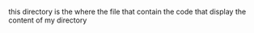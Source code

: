 this directory is the where the file that contain the code that display the content of my directory
